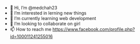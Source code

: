 - 👋 Hi, I’m @medchah23
- 👀 I’m interested in lerning new things
- 🌱 I’m currently learning web development
- 💞️ I’m looking to collaborate on girl
- 📫 How to reach me https://www.facebook.com/profile.php?id=100011241255016

<!---
medchah23/medchah23 is a ✨ special ✨ repository because its `README.md` (this file) appears on your GitHub profile.
You can click the Preview link to take a look at your changes.
--->
